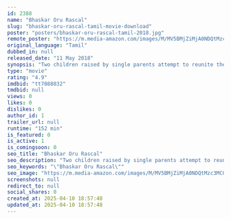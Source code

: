 ```yaml
---
id: 2388
name: "Bhaskar Oru Rascal"
slug: "bhaskar-oru-rascal-tamil-movie-download"
poster: "posters/bhaskar-oru-rascal-tamil-2018.jpg"
remote_poster: "https://m.media-amazon.com/images/M/MV5BMjZiMjA0NDQtMzc3MC00MzJlLTg2NGQtYTg3ZGEwOGRiNzVlXkEyXkFqcGc@._V1_SX300.jpg"
original_language: "Tamil"
dubbed_in: null
released_date: "11 May 2018"
synopsis: "Two children raised by single parents attempt to reunite their parents to enjoy the happiness of a complete family."
type: "movie"
rating: "4.9"
imdbid: "tt7088032"
tmdbid: null
views: 0
likes: 0
dislikes: 0
author_id: 1
trailer_url: null
runtime: "152 min"
is_featured: 0
is_active: 1
is_comingsoon: 0
seo_title: "Bhaskar Oru Rascal"
seo_description: "Two children raised by single parents attempt to reunite their parents to enjoy the happiness of a complete family."
seo_keywords: "\"Bhaskar Oru Rascal\""
seo_image: "https://m.media-amazon.com/images/M/MV5BMjZiMjA0NDQtMzc3MC00MzJlLTg2NGQtYTg3ZGEwOGRiNzVlXkEyXkFqcGc@._V1_SX300.jpg"
screenshots: null
redirect_to: null
social_shares: 0
created_at: 2025-04-10 18:57:48
updated_at: 2025-04-10 18:57:48
---
```


